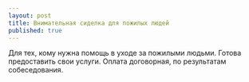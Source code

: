 ```yaml
---
layout: post
title: Внимательная сиделка для пожилых людей
published: true
---
```


Для тех, кому нужна помощь в уходе за пожилыми людьми. Готова предоставить свои услуги. Оплата договорная, по результатам собеседования.
